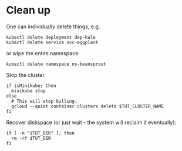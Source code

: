 # Clean up

One can individually delete things, e.g.

```
kubectl delete deployment dep-kale
kubectl delete service svc-eggplant
```

or wipe the entire namespace:

<!-- @deleteNamespace -->
```
kubectl delete namespace ns-beansprout
```

Stop the cluster.

<!-- @stopCluster -->
```
if isMinikube; then
  minikube stop
else
  # This will stop billing.
  gcloud --quiet container clusters delete $TUT_CLUSTER_NAME
fi
```

Recover diskspace (or just wait - the system
will reclaim it eventually):

<!-- @rmTutDir -->
```
if [ -n "$TUT_DIR" ]; then
  rm -rf $TUT_DIR
fi
```

